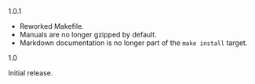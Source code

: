 1.0.1

 - Reworked Makefile.
 - Manuals are no longer gzipped by default.
 - Markdown documentation is no longer part of the `make install` target.

1.0

Initial release.
